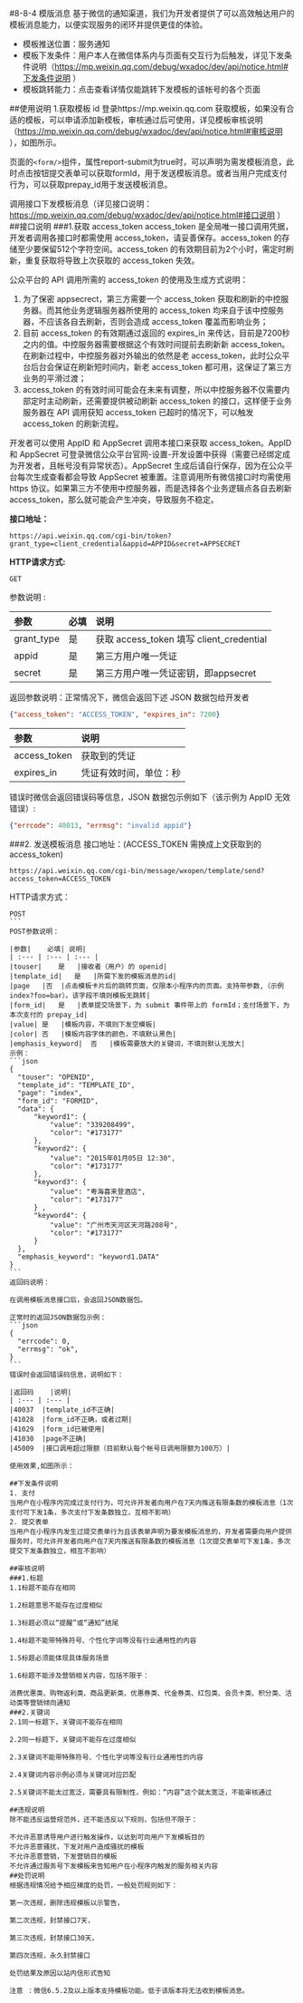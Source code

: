 #8-8-4 模版消息
基于微信的通知渠道，我们为开发者提供了可以高效触达用户的模板消息能力，以便实现服务的闭环并提供更佳的体验。

* 模板推送位置：服务通知
* 模板下发条件：用户本人在微信体系内与页面有交互行为后触发，详见下发条件说明（https://mp.weixin.qq.com/debug/wxadoc/dev/api/notice.html#下发条件说明 ）
* 模板跳转能力：点击查看详情仅能跳转下发模板的该帐号的各个页面

##使用说明
1.获取模板 id
登录https://mp.weixin.qq.com 获取模板，如果没有合适的模板，可以申请添加新模板，审核通过后可使用，详见模板审核说明（https://mp.weixin.qq.com/debug/wxadoc/dev/api/notice.html#审核说明 ），如图所示。



页面的`<form/>`组件，属性report-submit为true时，可以声明为需发模板消息，此时点击按钮提交表单可以获取formId，用于发送模板消息。或者当用户完成支付行为，可以获取prepay_id用于发送模板消息。

调用接口下发模板消息（详见接口说明：https://mp.weixin.qq.com/debug/wxadoc/dev/api/notice.html#接口说明 ）
##接口说明
###1.获取 access_token
access_token 是全局唯一接口调用凭据，开发者调用各接口时都需使用 access_token，请妥善保存。access_token 的存储至少要保留512个字符空间。access_token 的有效期目前为2个小时，需定时刷新，重复获取将导致上次获取的 access_token 失效。

公众平台的 API 调用所需的 access_token 的使用及生成方式说明：

1. 为了保密 appsecrect，第三方需要一个 access_token 获取和刷新的中控服务器。而其他业务逻辑服务器所使用的 access_token 均来自于该中控服务器，不应该各自去刷新，否则会造成 access_token 覆盖而影响业务；
2. 目前 access_token 的有效期通过返回的 expires_in 来传达，目前是7200秒之内的值。中控服务器需要根据这个有效时间提前去刷新新 access_token。在刷新过程中，中控服务器对外输出的依然是老 access_token，此时公众平台后台会保证在刷新短时间内，新老 access_token 都可用，这保证了第三方业务的平滑过渡；
3. access_token 的有效时间可能会在未来有调整，所以中控服务器不仅需要内部定时主动刷新，还需要提供被动刷新 access_token 的接口，这样便于业务服务器在 API 调用获知 access_token 已超时的情况下，可以触发 access_token 的刷新流程。

开发者可以使用 AppID 和 AppSecret 调用本接口来获取 access_token。AppID 和 AppSecret 可登录微信公众平台官网-设置-开发设置中获得（需要已经绑定成为开发者，且帐号没有异常状态）。AppSecret 生成后请自行保存，因为在公众平台每次生成查看都会导致 AppSecret 被重置。注意调用所有微信接口时均需使用 https 协议。如果第三方不使用中控服务器，而是选择各个业务逻辑点各自去刷新 access_token，那么就可能会产生冲突，导致服务不稳定。

**接口地址：**
```
https://api.weixin.qq.com/cgi-bin/token?grant_type=client_credential&appid=APPID&secret=APPSECRET
```
**HTTP请求方式:**
```
GET
```

参数说明 :

|参数	|必填	|说明|
| :--- | :--- | :--- |
|grant_type|	是|	获取 access_token 填写 client_credential|
|appid	|是|	第三方用户唯一凭证|
|secret	|是|	第三方用户唯一凭证密钥，即appsecret|

返回参数说明：正常情况下，微信会返回下述 JSON 数据包给开发者
```json
{"access_token": "ACCESS_TOKEN", "expires_in": 7200}
```
|参数|	说明|
| :--- | :--- |
|access_token|	获取到的凭证|
|expires_in|	凭证有效时间，单位：秒|
错误时微信会返回错误码等信息，JSON 数据包示例如下（该示例为 AppID 无效错误）:
```json
{"errcode": 40013, "errmsg": "invalid appid"}
```
###2. 发送模板消息
接口地址：(ACCESS_TOKEN 需换成上文获取到的 access_token)

```
https://api.weixin.qq.com/cgi-bin/message/wxopen/template/send?access_token=ACCESS_TOKEN
```
HTTP请求方式：
````
POST
```
POST参数说明：

|参数|	必填|	说明|
| :--- | :--- | :--- |
|touser|	是	|接收者（用户）的 openid|
|template_id|	是	|所需下发的模板消息的id|
|page	|否	|点击模板卡片后的跳转页面，仅限本小程序内的页面。支持带参数,（示例index?foo=bar）。该字段不填则模板无跳转|
|form_id|	是	|表单提交场景下，为 submit 事件带上的 formId；支付场景下，为本次支付的 prepay_id|
|value|	是	|模板内容，不填则下发空模板|
|color|	否	|模板内容字体的颜色，不填默认黑色|
|emphasis_keyword|	否	|模板需要放大的关键词，不填则默认无放大|
示例：
```json
{
  "touser": "OPENID",  
  "template_id": "TEMPLATE_ID", 
  "page": "index",          
  "form_id": "FORMID",         
  "data": {
      "keyword1": {
          "value": "339208499", 
          "color": "#173177"
      }, 
      "keyword2": {
          "value": "2015年01月05日 12:30", 
          "color": "#173177"
      }, 
      "keyword3": {
          "value": "粤海喜来登酒店", 
          "color": "#173177"
      } , 
      "keyword4": {
          "value": "广州市天河区天河路208号", 
          "color": "#173177"
      } 
  },
  "emphasis_keyword": "keyword1.DATA" 
}
```
返回码说明：

在调用模板消息接口后，会返回JSON数据包。

正常时的返回JSON数据包示例：
```json
{
  "errcode": 0,
  "errmsg": "ok",
}
```
错误时会返回错误码信息，说明如下：

|返回码	|说明|
| :--- | :--- |
|40037	|template_id不正确|
|41028	|form_id不正确，或者过期|
|41029	|form_id已被使用|
|41030	|page不正确|
|45009	|接口调用超过限额（目前默认每个帐号日调用限额为100万）|

使用效果,如图所示：

##下发条件说明
1. 支付
当用户在小程序内完成过支付行为，可允许开发者向用户在7天内推送有限条数的模板消息（1次支付可下发1条，多次支付下发条数独立，互相不影响）
2. 提交表单
当用户在小程序内发生过提交表单行为且该表单声明为要发模板消息的，开发者需要向用户提供服务时，可允许开发者向用户在7天内推送有限条数的模板消息（1次提交表单可下发1条，多次提交下发条数独立，相互不影响）

##审核说明
###1.标题
1.1标题不能存在相同

1.2标题意思不能存在过度相似

1.3标题必须以“提醒”或“通知”结尾

1.4标题不能带特殊符号、个性化字词等没有行业通用性的内容

1.5标题必须能体现具体服务场景

1.6标题不能涉及营销相关内容，包括不限于：

消费优惠类、购物返利类、商品更新类、优惠券类、代金券类、红包类、会员卡类、积分类、活动类等营销倾向通知
###2.关键词
2.1同一标题下，关键词不能存在相同

2.2同一标题下，关键词不能存在过度相似

2.3关键词不能带特殊符号、个性化字词等没有行业通用性的内容

2.4关键词内容示例必须与关键词对应匹配

2.5关键词不能太过宽泛，需要具有限制性，例如：“内容”这个就太宽泛，不能审核通过

##违规说明
除不能违反运营规范外，还不能违反以下规则，包括但不限于：

不允许恶意诱导用户进行触发操作，以达到可向用户下发模板目的
不允许恶意骚扰，下发对用户造成骚扰的模板
不允许恶意营销，下发营销目的模板
不允许通过服务号下发模板来告知用户在小程序内触发的服务相关内容
##处罚说明
根据违规情况给予相应梯度的处罚，一般处罚规则如下：

第一次违规，删除违规模板以示警告，

第二次违规，封禁接口7天，

第三次违规，封禁接口30天，

第四次违规，永久封禁接口

处罚结果及原因以站内信形式告知

注意 ：微信6.5.2及以上版本支持模板功能。低于该版本将无法收到模板消息。


